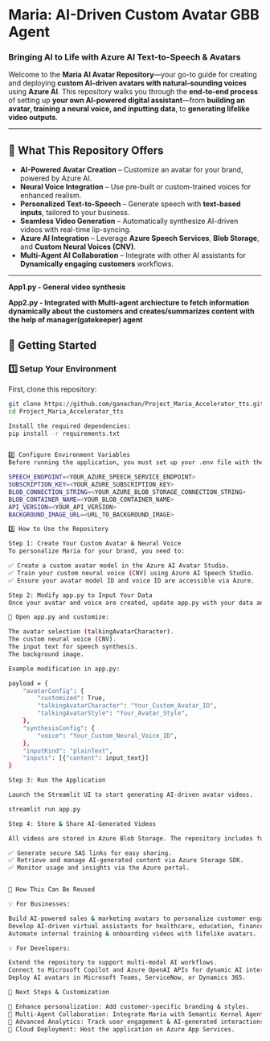 # **Maria: AI-Driven Custom Avatar GBB Agent**
### Bringing AI to Life with Azure AI Text-to-Speech & Avatars  

Welcome to the **Maria AI Avatar Repository**—your go-to guide for creating and deploying **custom AI-driven avatars with natural-sounding voices** using **Azure AI**. This repository walks you through the **end-to-end process** of setting up **your own AI-powered digital assistant**—from **building an avatar, training a neural voice, and inputting data**, to **generating lifelike video outputs**.

---

## 🚀 **What This Repository Offers**
- **AI-Powered Avatar Creation** – Customize an avatar for your brand, powered by Azure AI.
- **Neural Voice Integration** – Use pre-built or custom-trained voices for enhanced realism.
- **Personalized Text-to-Speech** – Generate speech with **text-based inputs**, tailored to your business.
- **Seamless Video Generation** – Automatically synthesize AI-driven videos with real-time lip-syncing.
- **Azure AI Integration** – Leverage **Azure Speech Services**, **Blob Storage**, and **Custom Neural Voices (CNV)**.
- **Multi-Agent AI Collaboration** – Integrate with other AI assistants for **Dynamically engaging customers** workflows.

---

**App1.py - General video synthesis**


**App2.py - Integrated with Multi-agent archiecture to fetch information dynamically about the customers and creates/summarizes content with the help of manager(gatekeeper) agent**

## 🔧 **Getting Started**

### **1️⃣ Setup Your Environment**
First, clone this repository:
```bash
git clone https://github.com/ganachan/Project_Maria_Accelerator_tts.git
cd Project_Maria_Accelerator_tts

Install the required dependencies:
pip install -r requirements.txt


2️⃣ Configure Environment Variables
Before running the application, you must set up your .env file with the following environment variables:

SPEECH_ENDPOINT=<YOUR_AZURE_SPEECH_SERVICE_ENDPOINT>
SUBSCRIPTION_KEY=<YOUR_AZURE_SUBSCRIPTION_KEY>
BLOB_CONNECTION_STRING=<YOUR_AZURE_BLOB_STORAGE_CONNECTION_STRING>
BLOB_CONTAINER_NAME=<YOUR_BLOB_CONTAINER_NAME>
API_VERSION=<YOUR_API_VERSION>
BACKGROUND_IMAGE_URL=<URL_TO_BACKGROUND_IMAGE>

3️⃣ How to Use the Repository

Step 1: Create Your Custom Avatar & Neural Voice
To personalize Maria for your brand, you need to:

✅ Create a custom avatar model in the Azure AI Avatar Studio.
✅ Train your custom neural voice (CNV) using Azure AI Speech Studio.
✅ Ensure your avatar model ID and voice ID are accessible via Azure.

Step 2: Modify app.py to Input Your Data
Once your avatar and voice are created, update app.py with your data and configurations.

🔹 Open app.py and customize:

The avatar selection (talkingAvatarCharacter).
The custom neural voice (CNV).
The input text for speech synthesis.
The background image.

Example modification in app.py:

payload = {
    "avatarConfig": {
        "customized": True,
        "talkingAvatarCharacter": "Your_Custom_Avatar_ID",
        "talkingAvatarStyle": "Your_Avatar_Style",
    },
    "synthesisConfig": {
        "voice": "Your_Custom_Neural_Voice_ID",
    },
    "inputKind": "plainText",
    "inputs": [{"content": input_text}]
}

Step 3: Run the Application

Launch the Streamlit UI to start generating AI-driven avatar videos.

streamlit run app.py

Step 4: Store & Share AI-Generated Videos

All videos are stored in Azure Blob Storage. The repository includes functions to:

✅ Generate secure SAS links for easy sharing.
✅ Retrieve and manage AI-generated content via Azure Storage SDK.
✅ Monitor usage and insights via the Azure portal.


🎯 How This Can Be Reused

💡 For Businesses:

Build AI-powered sales & marketing avatars to personalize customer engagement.
Develop AI-driven virtual assistants for healthcare, education, finance, or retail.
Automate internal training & onboarding videos with lifelike avatars.

💡 For Developers:

Extend the repository to support multi-modal AI workflows.
Connect to Microsoft Copilot and Azure OpenAI APIs for dynamic AI interactions.
Deploy AI avatars in Microsoft Teams, ServiceNow, or Dynamics 365.

🚀 Next Steps & Customization

🔹 Enhance personalization: Add customer-specific branding & styles.
🔹 Multi-Agent Collaboration: Integrate Maria with Semantic Kernel Agents.
🔹 Advanced Analytics: Track user engagement & AI-generated interactions.
🔹 Cloud Deployment: Host the application on Azure App Services.


